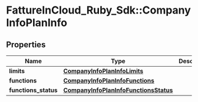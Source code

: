 # FattureInCloud_Ruby_Sdk::CompanyInfoPlanInfo

## Properties

| Name | Type | Description | Notes |
| ---- | ---- | ----------- | ----- |
| **limits** | [**CompanyInfoPlanInfoLimits**](CompanyInfoPlanInfoLimits.md) |  | [optional] |
| **functions** | [**CompanyInfoPlanInfoFunctions**](CompanyInfoPlanInfoFunctions.md) |  | [optional] |
| **functions_status** | [**CompanyInfoPlanInfoFunctionsStatus**](CompanyInfoPlanInfoFunctionsStatus.md) |  | [optional] |

